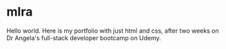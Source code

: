 # mlra
Hello world. Here is my portfolio with just html and css, after two weeks on Dr Angela's full-stack developer bootcamp on Udemy.
